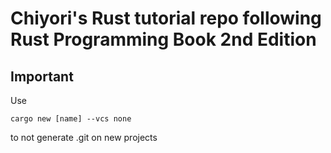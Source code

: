 # Chiyori's Rust tutorial repo following Rust Programming Book 2nd Edition

## Important
Use
```
cargo new [name] --vcs none
```
to not generate .git on new projects
